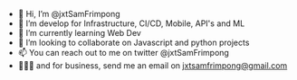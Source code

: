 - 👋 Hi, I’m @jxtSamFrimpong
- 👀 I’m develop for Infrastructure, CI/CD, Mobile, API's and ML
- 🌱 I’m currently learning Web Dev
- 💞️ I’m looking to collaborate on Javascript and python projects
- 📫 You can reach out to me on twitter @jxtSamFrimpong
- 👨🏾‍💼 and for business, send me an email on jxtsamfrimpong@gmail.com

<!---
jxtSamFrimpong/jxtSamFrimpong is a ✨ special ✨ repository because its `README.md` (this file) appears on your GitHub profile.
You can click the Preview link to take a look at your changes.
--->

